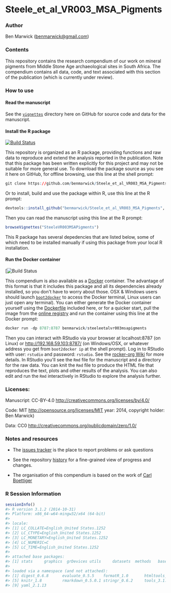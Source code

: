 <!-- README.md is generated from README.Rmd. Please edit that file -->
Steele\_et\_al\_VR003\_MSA\_Pigments
====================================

<!-- DOI here -->
### Author

Ben Marwick (<benmarwick@gmail.com>)

### Contents

This repository contains the research compendium of our work on mineral pigments from Middle Stone Age archaeological sites in South Africa. The compendium contains all data, code, and text associated with this section of the publication (which is currently under review).

### How to use

#### Read the manuscript

See the [`vignettes`](https://github.com/benmarwick/Steele_et_al_VR003_MSA_Pigments/tree/master/vignettes) directory here on GitHub for source code and data for the manuscript.

#### Install the R package

[![Build Status](https://travis-ci.org/benmarwick/Steele_et_al_VR003_MSA_Pigments.svg?branch=master)](https://travis-ci.org/benmarwick/Steele_et_al_VR003_MSA_Pigments.svg)

This repository is organized as an R package, providing functions and raw data to reproduce and extend the analysis reported in the publication. Note that this package has been written explicitly for this project and may not be suitable for more general use. To download the package source as you see it here on GitHub, for offline browsing, use this line at the shell prompt:

``` r
git clone https://github.com/benmarwick/Steele_et_al_VR003_MSA_Pigments.git
```

Or to install, build and use the package within R, use this line at the R prompt:

``` r
devtools::install_github("benmarwick/Steele_et_al_VR003_MSA_Pigments", build_vignettes = TRUE)
```

Then you can read the manuscript using this line at the R prompt:

``` r
browseVignettes("SteeleVR003MSAPigments")
```

This R package has several depedencies that are listed below, some of which need to be installed manually if using this package from your local R installation.

#### Run the Docker container

[![Build Status](https://circleci.com/gh/:owner/:repo.svg?style=shield&circle-token=:circle-token)

This compendium is also available as a [Docker](https://docs.docker.com/installation) container. The advantage of this format is that it includes this package and all its dependencies already installed, so you don't have to worry about those. OSX & Windows users should launch [`boot2docker`](http://boot2docker.io/) to access the Docker terminal, Linux users can just open any terminal). You can either generate the Docker container yourself using the [Dockerfile](https://github.com/benmarwick/Steele_et_al_VR003_MSA_Pigments/blob/master/vignettes/Dockerfile) included here, or for a quicker start, pull the image from the [online registry](https://registry.hub.docker.com/u/benmarwick/steeleetalvr003msapigments/) and run the container using this line at the Docker prompt:

``` r
docker run -dp 8787:8787 benmarwick/steeleetalvr003msapigments
```

Then you can interact with RStudio via your browser at localhost:8787 (on Linux) or <http://192.168.59.103:8787/> (on Windows/OSX, or whatever address you get from `boot2docker ip` at the shell prompt). Log in to RStudio with user: `rstudio` and password: `rstudio`. See the [rocker-org Wiki](https://github.com/rocker-org/rocker/wiki/Using-the-RStudio-image) for more details. In RStudio you'll see the `Rmd` file for the manuscript and a directory for the raw data. You can knit the `Rmd` file to produce the HTML file that reproduces the text, plots and other results of the analysis. You can also edit and run the `Rmd` interactively in RStudio to explore the analysis further.

### Licenses:

Manuscript: CC-BY-4.0 <http://creativecommons.org/licenses/by/4.0/>

Code: MIT <http://opensource.org/licenses/MIT> year: 2014, copyright holder: Ben Marwick)

Data: CC0 <http://creativecommons.org/publicdomain/zero/1.0/>

### Notes and resources

-   The [issues tracker](https://github.com/benmarwick/Steele_et_al_VR003_MSA_Pigments) is the place to report problems or ask questions

-   See the repository [history](https://github.com/benmarwick/Steele_et_al_VR003_MSA_Pigments/commits/master) for a fine-grained view of progress and changes.

-   The organisation of this compendium is based on the work of [Carl Boettiger](http://www.carlboettiger.info/)

### R Session Information

``` r
sessionInfo()
#> R version 3.1.2 (2014-10-31)
#> Platform: x86_64-w64-mingw32/x64 (64-bit)
#> 
#> locale:
#> [1] LC_COLLATE=English_United States.1252 
#> [2] LC_CTYPE=English_United States.1252   
#> [3] LC_MONETARY=English_United States.1252
#> [4] LC_NUMERIC=C                          
#> [5] LC_TIME=English_United States.1252    
#> 
#> attached base packages:
#> [1] stats     graphics  grDevices utils     datasets  methods   base     
#> 
#> loaded via a namespace (and not attached):
#> [1] digest_0.6.8      evaluate_0.5.5    formatR_1.0       htmltools_0.2.6  
#> [5] knitr_1.8         rmarkdown_0.5.0.1 stringr_0.6.2     tools_3.1.2      
#> [9] yaml_2.1.13
```
